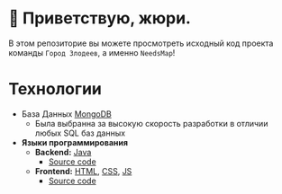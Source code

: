 # 👋 Приветствую, жюри.
В этом репозиторие вы можете просмотреть исходный код проекта команды `Город Злодеев`, а именно `NeedsMap`!

# Технологии
- База Данных [MongoDB](https://en.wikipedia.org/wiki/MongoDB)
  - Была выбранна за высокую скорость разработки в отличии любых SQL баз данных
- **Языки программирования**
  - **Backend:** [Java](https://java.com/)
    - [Source code](https://github.com/EvilCityTeamOrg/NeedsMap/tree/publishing/src)
  - **Frontend:** [HTML](https://en.wikipedia.org/wiki/HTML), [CSS](https://en.wikipedia.org/wiki/CSS), [JS](https://en.wikipedia.org/wiki/JavaScript)
    - [Source code](https://github.com/EvilCityTeamOrg/NeedsMap/tree/publishing/assets)
